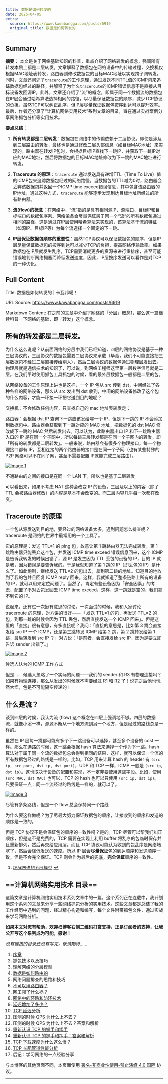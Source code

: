 ```yaml
---
title: 数据是如何转发的
date: 2025-04-05
extra:
  source: https://www.kawabangga.com/posts/6919
  original_title: 数据是如何转发的
---
```

## Summary
**摘要**：
本文是关于网络基础知识的科普，重点介绍了网络转发的概念，强调所有转发本质上都是二层转发。文章解释了数据包在网络设备中的传输过程，交换机仅根据MAC地址表转发，路由器则修改数据包的目标MAC地址以实现跨子网转发。同时，文章还阐述了`traceroute`的工作原理，通过发送不同TTL值的ICMP包来追踪数据包经过的路径，并解释了为什么`traceroute`的ICMP错误信息不是直接从目标设备发回源IP。此外，文章还介绍了“流”的概念，即属于同一个数据流的数据包在IP层会通过哈希算法选择相同的路径，以尽量保证数据包的顺序，减少TCP协议的负担，虽然TCP可以纠正乱序，但IP层尽量保证数据包按序到达可以提升效率。最后，作者还分享了“计算机网络实用技术”系列文章的目录，旨在通过实战案例分享网络抓包分析等实用技术。

**要点总结**：

1.  **所有转发都是二层转发**：数据包在网络中的传输依赖于二层协议。即使是涉及到三层路由的转发，最终也是通过修改二层头部信息（如目标MAC地址）来实现的。路由器在转发IP包时，会根据目标IP查找下一跳IP，并获取下一跳IP对应的MAC地址，然后将数据包的目标MAC地址修改为下一跳的MAC地址进行转发。

2.  **Traceroute 的原理**：`traceroute` 通过发送具有递增TTL（Time To Live）值的ICMP包来追踪数据包经过的网络路径。当数据包的TTL减为0时，路由器会丢弃该数据包并返回一个ICMP time exceed错误信息，其中包含该路由器的IP地址，通过这种方式，`traceroute` 能够逐步发现到达目标地址所经过的所有路由器。

3.  **流(flow)的概念**：在网络中，“流”指的是具有相同源IP、源端口、目标IP和目标端口的数据包序列。网络设备会尽量保证属于同一个“流”的所有数据包通过相同的路径，这是通过在IP层使用哈希算法来实现的，该算法基于流的特征（如源IP、目标IP等）为每个流选择一个固定的下一跳。

4.  **IP层保证数据包顺序的重要性**：虽然TCP协议可以保证数据包的顺序，但是IP层尽量保证数据包的按序到达可以减少TCP的负担，提高网络传输效率。如果数据包在IP层就发生乱序，TCP需要消耗更多的资源来进行重排序，甚至可能错误地判断网络拥塞而降低发送速度，因此，IP层按序发送可以看作是对TCP的一种优化。

## Full Content
Title: 数据是如何转发的 | 卡瓦邦噶！

URL Source: https://www.kawabangga.com/posts/6919

Markdown Content:
在之前的文章中介绍了网络的「分层」概念[1](https://www.kawabangga.com/posts/6919#d1d75535-8f75-4392-b0d7-6c0de421eebf)，那么这一篇继续科普一下网络的基础，即「转发」这个概念。

所有的转发都是二层转发。
------------

为什么这么说呢？从前面网络的分层中我们已经知道，四层的网络协议是基于一种三层协议的，三层协议的数据包需要二层协议来承载（毕竟，我们不可能直接把三层数据包不经过二层直接传给别人），然后二层协议的数据包通过物理层发出去。物理层就是通信技术的知识了，可以说，到网络工程师这里第一层数字信号就是二层。在我们平时使用抓包工具抓包的时候，看的最外层数据包一般都是二层的包。

从网络设备的工作原理上讲也是这样，一个 IP 包从 src 传到 dst，中间经过了各种各样的网络设备，那么从 src 发出到 dst 收到，中间的网络设备修改了这个包的什么内容，才能一环接一环把它送到目的地呢？

交换机：不会修改任何内容，只查找自己的 mac 地址表转发走；

路由器：会根据 dst IP 查询下一跳应该发给哪一个 IP，但是下一跳的 IP 不会添加到数据包中。路由器会获取到下一跳对应的 MAC 地址，把数据包的 dst MAC 修改成下一跳的 MAC 然后转发出去。可以认为，此路由器出口 IP 和下一跳路由器入口的 IP 是在同一个子网中，所以每跳三层转发都是在同一个子网内的转发，即「所有的转发都是二层转发」。一般来说，路由器会有很多个物理接口，每一个物理接口都有 IP，互相连接的两个路由器的接口是在同一个子网（也有某些特殊的 P2P 网络可以不在同子网，甚至不需要配置 IP就能完成三层路由）。

[![Image 1](https://www.kawabangga.com/wp-content/uploads/2025/04/network-layer3-subnet.png)](https://www.kawabangga.com/wp-content/uploads/2025/04/network-layer3-subnet.png)

不通路由的之间的接口是在同一个 LAN 下，所以也是基于二层转发

可以看出来，如果不考虑 NAT 这种会改变 IP 的设备，三层及以上的内容（除了 TTL 会被路由器修改）的内容是基本不会改变的。而二层内容几乎每一次都在改变。

Traceroute 的原理
--------------

一个包从源发送到目的地，要经过的网络设备太多，遇到问题怎么排查呢？traceroute 是网络的世界中最常用的一个工具了。

它的原理是：发送 TTL=1 的 ping 包，故意让第 1 跳路由器无法完成转发，第 1 跳路由器只能丢弃这个包，并发送 ICMP time exceed 错误信息回来，这个 ICMP 是告诉我转发的时候出错了，源 IP 是发生因为 TTL 丢包的设备的 IP，目的 IP 就是我，因为错误是要告诉我的。于是我就知道了第 1 跳的 IP（即丢包的 IP）是什么了。如此炮制，继续发送 TTL=2 的包出去，拿到第二跳的地址。知道目的地收到了我的包并且回复 ICMP reply 回来。这样，我就知道了整条链路上所有的设备的 IP，就可以用来定位问题了。当然了，肯定有些设备因为「安全因素」的考虑，配置了不对丢包发回去 ICMP time exceed，这样，这一跳就是空的，我们拿不到它的 IP。

说起来，还有过一次挺有意思的讨论。一次面试的时候，我和人家讨论 traceroute 的原理，对方讲的很好—— 「发送 TTL=1 的包，再发送 TTL=2 的包，到那一跳的时候会因为 TTL 丢包，然后直接发送一个 ICMP 回来」。但是这里的「直接」很有意思，有多直接呢？我问：「直接的意思是，比如第 3 跳会直接发给 src IP 一个 ICMP，还是第三跳转发 ICMP 给第 2 跳，第 2 跳转发给第 1 跳，最后转发到 src IP ？」对方说：「是前者，会直接发给 src IP，因为是要立即告诉 sender 出错了。」

[![Image 2](https://www.kawabangga.com/wp-content/uploads/2025/04/traceroute-work.png)](https://www.kawabangga.com/wp-content/uploads/2025/04/traceroute-work.png)

候选人认为的 ICMP 工作方式

但是…… 候选人忽略了一个实际的问题——我们的 sender 和 R3 有物理连接吗？如果有物理连接，那么从发出的时候就不需要经过 R1 和 R2 了！说完之后他也恍然大悟，包是不可能隔空传递的！

什么是流？
-----

谈到四层的时候，我认为流 (flow) 这个概念在四层上强调地不够。四层的数据流，就像小溪一样，源源不断从一个地方流到另一个地方，但是经过的路线总是一样的。

虽然在 IP 层每一跳都可能有多个下一跳设备可以选择，甚至多个设备的 cost 一样。那么在选路的时候，这一跳会根据 hash 算法来选择一个作为下一跳。hash 算法对于属于同一个流的数据包总会得到相同的结果，这样，就可以保证一个流的所有数据包经过的路线是一样的。比如，TCP 用来计算 hash 的 header 有 `(src ip, src port, dst ip, dst port)`，UDP 和 TCP 一样，ICMP 一般是 `(src ip, dst ip)`。这也取决于设备的配置和实现，不一定非要使用这些字段。比如，使用 `(src MAC, dst MAC)` 也可以，TCP 的 hash 也可以只使用 `(src ip, dst ip)`。只要保证一点：同一个流经过的路线是一样的，就可以了。

[![Image 3](https://www.kawabangga.com/wp-content/uploads/2025/04/flow-route-choosing.png)](https://www.kawabangga.com/wp-content/uploads/2025/04/flow-route-choosing.png)

尽管有多条路线，但是一个 flow 总会保持同一个路线

为什么要这样做呢？为了尽最大努力保证数据包的顺序，让接收到的顺序和发送的顺序是一致的。

但是 TCP 协议不是会保证包的顺序的一致性吗？是的。TCP 尽管可以帮我们纠正顺序，但是这不是免费的，TCP 需要在实现上利用 buffer 将乱序的包临时保存并且重新排列，然后再交给应用层。而且 TCP 协议可能认为收到的包乱序是网络堵塞了，然后会降低发送的速度。所以 IP 层会**尽量保证**包的到达顺序和发送顺序一致，但是不会完全保证。TCP 则会作为最后的兜底，**完全保证**顺序的一致性。

1.  [理解网络的分层模型](https://www.kawabangga.com/posts/6295) [↩︎](https://www.kawabangga.com/posts/6919#d1d75535-8f75-4392-b0d7-6c0de421eebf-link)

\==计算机网络实用技术 目录==
-----------------

这篇文章是计算机网络实用技术系列文章中的一篇，这个系列正在连载中，我计划用这个系列的文章来分享一些网络抓包分析的实用技术。这些文章都是总结了我的工作经历中遇到的问题，经过精心构造和编写，每个文件附带抓包文件，通过实战来学习网路分析。

**如果本文对您有帮助，欢迎扫博客右侧二维码打赏支持，正是订阅者的支持，让我公开写这个系列成为可能，感谢！**

_没有链接的目录还没有写完，敬请期待……_

1.  [序章](https://www.kawabangga.com/posts/6097)
2.  抓包技术以及技巧
3.  [理解网络的分层模型](https://www.kawabangga.com/posts/6295)
4.  [数据是如何路由的](https://www.kawabangga.com/posts/6919)
5.  网络问题排查的思路和技巧
6.  [不可以用路由器？](https://www.kawabangga.com/posts/6178)
7.  [网工闯了什么祸？](https://www.kawabangga.com/posts/6286)
8.  [网络中的环路和防环技术](https://www.kawabangga.com/?p=6291)
9.  [延迟增加了多少？](https://www.kawabangga.com/?p=6372)
10.  [TCP 延迟分析](https://www.kawabangga.com/?p=6378)
11.  [压测的时候 QPS 为什么上不去？](https://www.kawabangga.com/posts/6910)
12.  压测的时候 QPS 为什么上不去？答案和解析
13.  [重新认识 TCP 的握手和挥手](https://www.kawabangga.com/?p=6383)
14.  [重新认识 TCP 的握手和挥手：答案和解析](https://www.kawabangga.com/posts/6467)
15.  [TCP 下载速度为什么这么慢？](https://www.kawabangga.com/posts/6570)
16.  [TCP 长肥管道性能分析](https://www.kawabangga.com/posts/6616)
17.  后记：学习网络的一点经验分享

与本博客的其他页面不同，本页面使用 [署名-非商业性使用-禁止演绎 4.0 国际](https://creativecommons.org/licenses/by-nc-nd/4.0/deed.zh-hans) 协议。  

  

* * *

